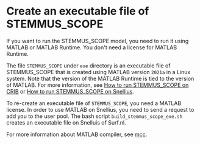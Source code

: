 # Create an executable file of STEMMUS_SCOPE

If you want to run the STEMMUS_SCOPE model, you need to run it using MATLAB or
MATLAB Runtime. You don't need a license for MATLAB Runtime. 

The file `STEMMUS_SCOPE` under `exe` directory is an executable file of
STEMMUS_SCOPE that is created using MATLAB version `2021a` in a Linux system.
Note that the version of the MATLAB Runtime is tied to the version of MATLAB.
For more information, see [How to run STEMMUS_SCOPE on
CRIB](../README.md#how_to_run_stemmus_scope_on_crib) or [How to run
STEMMUS_SCOPE on Snellius](../README.md#how_to_run_stemmus_scope_on_snellius).

To re-create an executable file of `STEMMUS_SCOPE`, you need a MATLAB license.
In order to use MATLAB on Snellius, you need to send a request to add you to the
user pool. The bash script `build_stemmus_scope_exe.sh` creates an executable
file on Snelluis of Surf.nl.

For more information about MATLAB compiler, see
[mcc](https://nl.mathworks.com/help/compiler/mcc.html).
